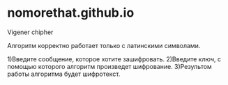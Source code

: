# nomorethat.github.io
Vigener chipher

Алгоритм корректно работает только с латинскими символами.

1)Введите сообщение, которое хотите зашифровать.
2)Введите ключ, с помощью которого алгоритм произведет шифрование.
3)Результом работы алгоритма будет шифротекст. 